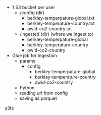 * 1 S3 bucket per user
    * /config (dir)
        * berkley-temperpature-global.txt
        * berkley-temperature-country.txt
        * owid-co2-country.txt
    * /ingested (dir) (where we ingest to)
        * berkley-temperpature-global
        * berkley-temperature-country
        * owid-co2-country
* Glue job for ingestion
  * params
    * config
      * berkley-temperpature-global 
      * berkley-temperature-country
      * owid-co2-country
  * Python
  * reading url from config
  * saving as parquet  

s3fs